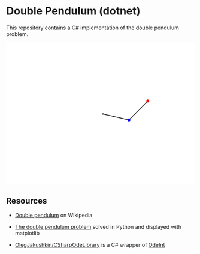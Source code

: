 # Double Pendulum (dotnet)
This repository contains a C# implementation of the double pendulum problem.

![](dev/double-pendulum.gif)

## Resources

* [Double pendulum](https://en.wikipedia.org/wiki/Double_pendulum) on Wikipedia

* [The double pendulum problem](https://matplotlib.org/stable/gallery/animation/double_pendulum.html#sphx-glr-gallery-animation-double-pendulum-py) solved in Python and displayed with matplotlib

* [OlegJakushkin/CSharpOdeLibrary](https://github.com/OlegJakushkin/CSharpOdeLibrary) is a C# wrapper of [OdeInt](https://github.com/headmyshoulder/odeint-v2)